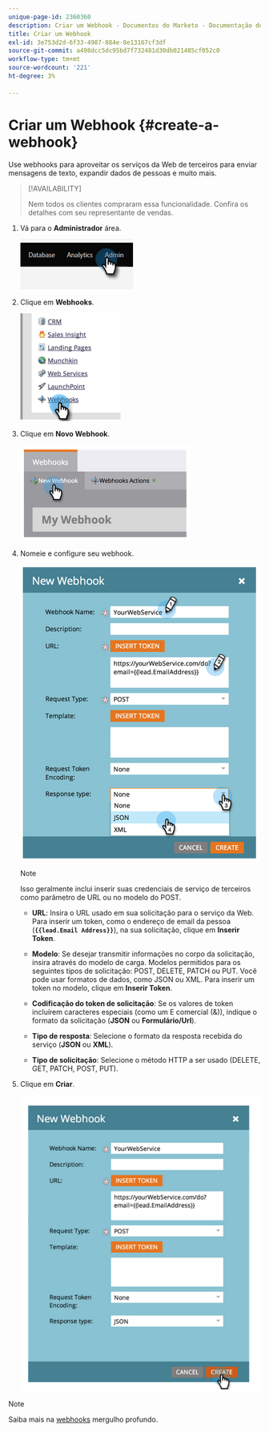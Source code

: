 ```yaml
---
unique-page-id: 2360360
description: Criar um Webhook - Documentos do Marketo - Documentação do produto
title: Criar um Webhook
exl-id: 3e753d2d-6f33-4987-884e-8e13167cf3df
source-git-commit: a498dcc5dc95bd7f732481d30db021485cf052c0
workflow-type: tm+mt
source-wordcount: '221'
ht-degree: 3%

---
```


# Criar um Webhook {#create-a-webhook}

Use webhooks para aproveitar os serviços da Web de terceiros para enviar mensagens de texto, expandir dados de pessoas e muito mais.

>[!AVAILABILITY]
>
>Nem todos os clientes compraram essa funcionalidade. Confira os detalhes com seu representante de vendas.

1. Vá para o **Administrador** área.

   ![](assets/create-a-webhook-1.png)

1. Clique em **Webhooks**.

   ![](assets/create-a-webhook-2.png)

1. Clique em **Novo Webhook**.

   ![](assets/create-a-webhook-3.png)

1. Nomeie e configure seu webhook.

   ![](assets/create-a-webhook-4.png)

   >[!NOTE]
   >
   >Isso geralmente inclui inserir suas credenciais de serviço de terceiros como parâmetro de URL ou no modelo do POST.

   * **URL**: Insira o URL usado em sua solicitação para o serviço da Web. Para inserir um token, como o endereço de email da pessoa (**`{{lead.Email Address}}`**), na sua solicitação, clique em **Inserir Token**.

   * **Modelo**: Se desejar transmitir informações no corpo da solicitação, insira através do modelo de carga. Modelos permitidos para os seguintes tipos de solicitação: POST, DELETE, PATCH ou PUT. Você pode usar formatos de dados, como JSON ou XML. Para inserir um token no modelo, clique em **Inserir Token**.

   * **Codificação do token de solicitação**: Se os valores de token incluírem caracteres especiais (como um E comercial (&amp;)), indique o formato da solicitação (**JSON** ou **Formulário/Url**).

   * **Tipo de resposta**: Selecione o formato da resposta recebida do serviço (**JSON** ou **XML**).

   * **Tipo de solicitação**: Selecione o método HTTP a ser usado (DELETE, GET, PATCH, POST, PUT).

1. Clique em **Criar**.

   ![](assets/create-a-webhook-5.png)

>[!NOTE]
>
>Saiba mais na [webhooks](https://developers.marketo.com/documentation/webhooks/) mergulho profundo.
